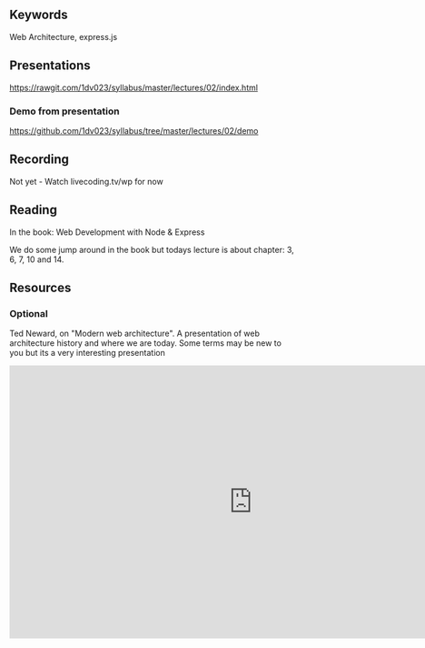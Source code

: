 ## Keywords
Web Architecture, express.js

## Presentations

https://rawgit.com/1dv023/syllabus/master/lectures/02/index.html

### Demo from presentation
https://github.com/1dv023/syllabus/tree/master/lectures/02/demo

## Recording
Not yet - Watch livecoding.tv/wp for now

## Reading
In the book: Web Development with Node & Express

We do some jump around in the book but todays lecture is about chapter: 3, 6, 7, 10 and 14.

## Resources

### Optional
Ted Neward, on "Modern web architecture". A presentation of web architecture history and where we are today.
Some terms may be new to you but its a very interesting presentation
<iframe width="854" height="480" src="https://www.youtube.com/embed/7ujN5hwhfrs" frameborder="0" allowfullscreen></iframe>
